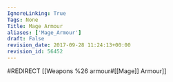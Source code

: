 ```yaml
---
IgnoreLinking: True
Tags: None
Title: Mage Armour
aliases: ['Mage_Armour']
draft: False
revision_date: 2017-09-28 11:24:13+00:00
revision_id: 56452
---
```


#REDIRECT [[Weapons %26 armour#[[Mage]] Armour]]